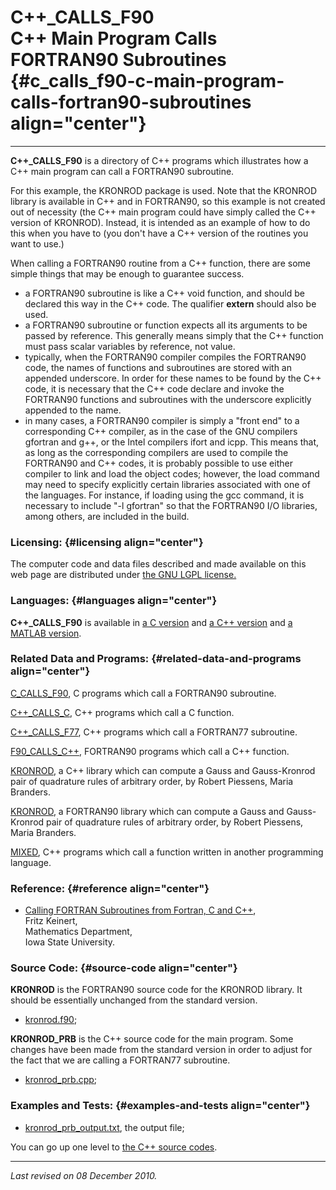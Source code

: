 C++\_CALLS\_F90\
C++ Main Program Calls FORTRAN90 Subroutines {#c_calls_f90-c-main-program-calls-fortran90-subroutines align="center"}
============================================

------------------------------------------------------------------------

**C++\_CALLS\_F90** is a directory of C++ programs which illustrates how
a C++ main program can call a FORTRAN90 subroutine.

For this example, the KRONROD package is used. Note that the KRONROD
library is available in C++ and in FORTRAN90, so this example is not
created out of necessity (the C++ main program could have simply called
the C++ version of KRONROD). Instead, it is intended as an example of
how to do this when you have to (you don't have a C++ version of the
routines you want to use.)

When calling a FORTRAN90 routine from a C++ function, there are some
simple things that may be enough to guarantee success.

-   a FORTRAN90 subroutine is like a C++ void function, and should be
    declared this way in the C++ code. The qualifier **extern** should
    also be used.
-   a FORTRAN90 subroutine or function expects all its arguments to be
    passed by reference. This generally means simply that the C++
    function must pass scalar variables by reference, not value.
-   typically, when the FORTRAN90 compiler compiles the FORTRAN90 code,
    the names of functions and subroutines are stored with an appended
    underscore. In order for these names to be found by the C++ code, it
    is necessary that the C++ code declare and invoke the FORTRAN90
    functions and subroutines with the underscore explicitly appended to
    the name.
-   in many cases, a FORTRAN90 compiler is simply a "front end" to a
    corresponding C++ compiler, as in the case of the GNU compilers
    gfortran and g++, or the Intel compilers ifort and icpp. This means
    that, as long as the corresponding compilers are used to compile the
    FORTRAN90 and C++ codes, it is probably possible to use either
    compiler to link and load the object codes; however, the load
    command may need to specify explicitly certain libraries associated
    with one of the languages. For instance, if loading using the gcc
    command, it is necessary to include "-l gfortran" so that the
    FORTRAN90 I/O libraries, among others, are included in the build.

### Licensing: {#licensing align="center"}

The computer code and data files described and made available on this
web page are distributed under [the GNU LGPL
license.](../../txt/gnu_lgpl.txt)

### Languages: {#languages align="center"}

**C++\_CALLS\_F90** is available in [a C
version](../../c_src/c_calls_f90/c_calls_f90.md) and [a C++
version](../../master/c++_calls_f90/c++_calls_f90.md) and [a MATLAB
version](../../m_src/matlab_calls_f90/matlab_calls_f90.md).

### Related Data and Programs: {#related-data-and-programs align="center"}

[C\_CALLS\_F90](../../c_src/c_calls_f90/c_calls_f90.md), C programs
which call a FORTRAN90 subroutine.

[C++\_CALLS\_C](../../master/c++_calls_c/c++_calls_c.md), C++
programs which call a C function.

[C++\_CALLS\_F77](../../master/c++_calls_f77/c++_calls_f77.md), C++
programs which call a FORTRAN77 subroutine.

[F90\_CALLS\_C++](../../f_src/f90_calls_c++/f90_calls_c++.md),
FORTRAN90 programs which call a C++ function.

[KRONROD](../../master/kronrod/kronrod.md), a C++ library which can
compute a Gauss and Gauss-Kronrod pair of quadrature rules of arbitrary
order, by Robert Piessens, Maria Branders.

[KRONROD](../../f_src/kronrod/kronrod.md), a FORTRAN90 library which
can compute a Gauss and Gauss-Kronrod pair of quadrature rules of
arbitrary order, by Robert Piessens, Maria Branders.

[MIXED](../../master/mixed/mixed.md), C++ programs which call a
function written in another programming language.

### Reference: {#reference align="center"}

-   [Calling FORTRAN Subroutines from Fortran, C and
    C++](../../pdf/keinert.pdf),\
    Fritz Keinert,\
    Mathematics Department,\
    Iowa State University.

### Source Code: {#source-code align="center"}

**KRONROD** is the FORTRAN90 source code for the KRONROD library. It
should be essentially unchanged from the standard version.

-   [kronrod.f90](kronrod.f90);

**KRONROD\_PRB** is the C++ source code for the main program. Some
changes have been made from the standard version in order to adjust for
the fact that we are calling a FORTRAN77 subroutine.

-   [kronrod\_prb.cpp](kronrod_prb.cpp);

### Examples and Tests: {#examples-and-tests align="center"}

-   [kronrod\_prb\_output.txt](kronrod_prb_output.txt), the output file;

You can go up one level to [the C++ source codes](../cpp_src.md).

------------------------------------------------------------------------

*Last revised on 08 December 2010.*
